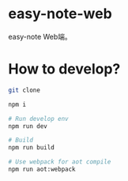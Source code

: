 # easy-note-web

easy-note Web端。

# How to develop?

```bash
git clone 

npm i

# Run develop env
npm run dev

# Build
npm run build

# Use webpack for aot compile
npm run aot:webpack
```